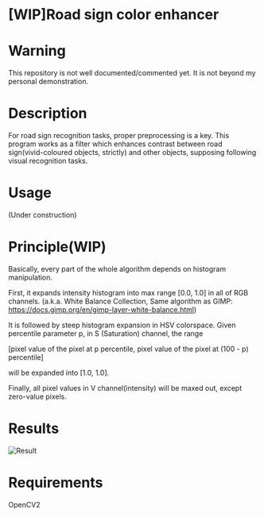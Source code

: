 # [WIP]Road sign color enhancer

# Warning
This repository is not well documented/commented yet.
It is not beyond my personal demonstration.

# Description
For road sign recognition tasks, proper preprocessing is a key.
This program works as a filter which enhances contrast between road sign(vivid-coloured objects, strictly) and other objects, supposing following visual recognition tasks.

# Usage
(Under construction)

# Principle(WIP)
Basically, every part of the whole algorithm depends on histogram manipulation.

First, it expands intensity histogram into max range [0.0, 1.0] in all of RGB channels.
(a.k.a. White Balance Collection, Same algorithm as GIMP: https://docs.gimp.org/en/gimp-layer-white-balance.html)

It is followed by steep histogram expansion in HSV colorspace.
Given percentile parameter p, in S (Saturation) channel, the range

[pixel value of the pixel at p percentile, pixel value of the pixel at (100 - p) percentile]

will be expanded into [1.0, 1.0].

Finally, all pixel values in V channel(intensity) will be maxed out, except zero-value pixels.

# Results
![Result](https://i.imgur.com/6JfXGvu.jpg "result")


# Requirements
OpenCV2